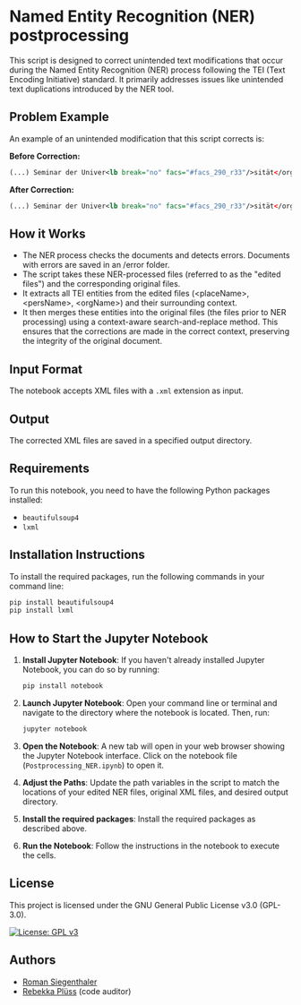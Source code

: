 # Named Entity Recognition (NER) postprocessing

This script is designed to correct unintended text modifications that occur during the Named Entity Recognition (NER) process following the TEI (Text Encoding Initiative) standard. It primarily addresses issues like unintended text duplications introduced by the NER tool.

## Problem Example

An example of an unintended modification that this script corrects is:

**Before Correction:**
```xml
(...) Seminar der Univer<lb break="no" facs="#facs_290_r33"/>sität</orgName>sität</cell>
```

**After Correction:**
```xml
(...) Seminar der Univer<lb break="no" facs="#facs_290_r33"/>sität</orgName></cell>
```

## How it Works
- The NER process checks the documents and detects errors. Documents with errors are saved in an /error folder. 
- The script takes these NER-processed files (referred to as the "edited files") and the corresponding original files.
- It extracts all TEI entities from the edited files (\<placeName>, \<persName>, \<orgName>) and their surrounding context.
- It then merges these entities into the original files (the files prior to NER processing) using a context-aware search-and-replace method. This ensures that the corrections are made in the correct context, preserving the integrity of the original document.

## Input Format

The notebook accepts XML files with a `.xml` extension as input.

## Output

The corrected XML files are saved in a specified output directory.

## Requirements

To run this notebook, you need to have the following Python packages installed:

- `beautifulsoup4`
- `lxml`

## Installation Instructions

To install the required packages, run the following commands in your command line:

```bash
pip install beautifulsoup4
pip install lxml
```

## How to Start the Jupyter Notebook

1. **Install Jupyter Notebook**: If you haven't already installed Jupyter Notebook, you can do so by running:
   ```bash
   pip install notebook
   ```

2. **Launch Jupyter Notebook**: Open your command line or terminal and navigate to the directory where the notebook is located. Then, run:
   ```bash
   jupyter notebook
   ```

3. **Open the Notebook**: A new tab will open in your web browser showing the Jupyter Notebook interface. Click on the notebook file (`Postprocessing_NER.ipynb`) to open it.

4. **Adjust the Paths**: Update the path variables in the script to match the locations of your edited NER files, original XML files, and desired output directory.

5. **Install the required packages**: Install the required packages as described above.

6. **Run the Notebook**: Follow the instructions in the notebook to execute the cells.

## License
This project is licensed under the GNU General Public License v3.0 (GPL-3.0).

[![License: GPL v3](https://img.shields.io/badge/License-GPLv3-blue.svg)](https://www.gnu.org/licenses/gpl-3.0)

## Authors
- [Roman Siegenthaler](https://github.com/sigiro)
- [Rebekka Plüss](https://github.com/rebplu) (code auditor)
